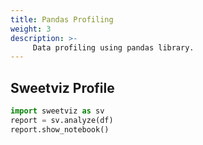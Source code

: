 ```yaml
---
title: Pandas Profiling
weight: 3
description: >-
     Data profiling using pandas library.
---
```


## Sweetviz Profile


```python
import sweetviz as sv
report = sv.analyze(df)
report.show_notebook()
    
```
